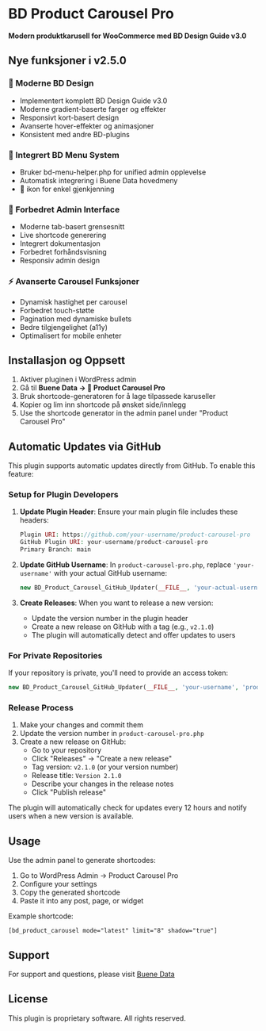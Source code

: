 # BD Product Carousel Pro

**Modern produktkarusell for WooCommerce med BD Design Guide v3.0**

## Nye funksjoner i v2.5.0

### 🎨 Moderne BD Design
- Implementert komplett BD Design Guide v3.0
- Moderne gradient-baserte farger og effekter
- Responsivt kort-basert design
- Avanserte hover-effekter og animasjoner
- Konsistent med andre BD-plugins

### 🔧 Integrert BD Menu System
- Bruker bd-menu-helper.php for unified admin opplevelse
- Automatisk integrering i Buene Data hovedmeny
- 🎠 ikon for enkel gjenkjenning

### 📱 Forbedret Admin Interface
- Moderne tab-basert grensesnitt
- Live shortcode generering
- Integrert dokumentasjon
- Forbedret forhåndsvisning
- Responsiv admin design

### ⚡ Avanserte Carousel Funksjoner
- Dynamisk hastighet per carousel
- Forbedret touch-støtte
- Pagination med dynamiske bullets
- Bedre tilgjengelighet (a11y)
- Optimalisert for mobile enheter

## Installasjon og Oppsett

1. Aktiver pluginen i WordPress admin
2. Gå til **Buene Data → 🎠 Product Carousel Pro**
3. Bruk shortcode-generatoren for å lage tilpassede karuseller
4. Kopier og lim inn shortcode på ønsket side/innlegg
4. Use the shortcode generator in the admin panel under "Product Carousel Pro"

## Automatic Updates via GitHub

This plugin supports automatic updates directly from GitHub. To enable this feature:

### Setup for Plugin Developers

1. **Update Plugin Header**: Ensure your main plugin file includes these headers:
   ```php
   Plugin URI: https://github.com/your-username/product-carousel-pro
   GitHub Plugin URI: your-username/product-carousel-pro
   Primary Branch: main
   ```

2. **Update GitHub Username**: In `product-carousel-pro.php`, replace `'your-username'` with your actual GitHub username:
   ```php
   new BD_Product_Carousel_GitHub_Updater(__FILE__, 'your-actual-username', 'product-carousel-pro');
   ```

3. **Create Releases**: When you want to release a new version:
   - Update the version number in the plugin header
   - Create a new release on GitHub with a tag (e.g., `v2.1.0`)
   - The plugin will automatically detect and offer updates to users

### For Private Repositories

If your repository is private, you'll need to provide an access token:

```php
new BD_Product_Carousel_GitHub_Updater(__FILE__, 'your-username', 'product-carousel-pro', 'your-github-token');
```

### Release Process

1. Make your changes and commit them
2. Update the version number in `product-carousel-pro.php`
3. Create a new release on GitHub:
   - Go to your repository
   - Click "Releases" → "Create a new release"
   - Tag version: `v2.1.0` (or your version number)
   - Release title: `Version 2.1.0`
   - Describe your changes in the release notes
   - Click "Publish release"

The plugin will automatically check for updates every 12 hours and notify users when a new version is available.

## Usage

Use the admin panel to generate shortcodes:

1. Go to WordPress Admin → Product Carousel Pro
2. Configure your settings
3. Copy the generated shortcode
4. Paste it into any post, page, or widget

Example shortcode:
```
[bd_product_carousel mode="latest" limit="8" shadow="true"]
```

## Support

For support and questions, please visit [Buene Data](https://buenedata.no)

## License

This plugin is proprietary software. All rights reserved.
